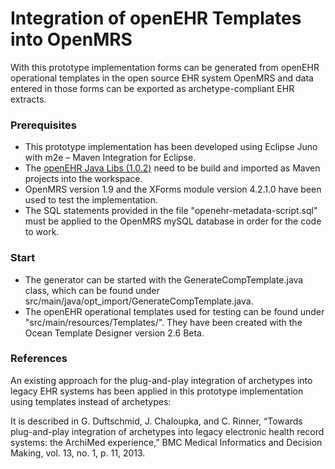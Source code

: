 Integration of openEHR Templates into OpenMRS
====================================

With this prototype implementation forms can be generated from openEHR operational templates in the open source EHR system OpenMRS and data entered in those forms can be exported as archetype-compliant EHR extracts.

<h3>Prerequisites</h3>

<ul>
  <li>This prototype implementation has been developed using Eclipse Juno with m2e – Maven Integration for Eclipse.</li>
  <li>The <a href="https://github.com/wware/openehr-java">openEHR Java Libs (1.0.2)</a> need to be build and imported as Maven projects into the workspace.</li>
  <li>OpenMRS version 1.9 and the XForms module version 4.2.1.0 have been used to test the implementation.</li>
  <li>The SQL statements provided in the file "openehr-metadata-script.sql" must be applied to the OpenMRS mySQL database in order for the code to work.</li>
</ul>

<h3>Start</h3>

<ul>
<li>The generator can be started with the GenerateCompTemplate.java class, which can be found under src/main/java/opt_import/GenerateCompTemplate.java.</li>
<li>The openEHR operational templates used for testing can be found under "src/main/resources/Templates/". They have been created with the Ocean Template Designer version 2.6 Beta.</li>
</ul>

<h3>References</h3>

An existing approach for the plug-and-play integration of archetypes into legacy EHR systems has been applied in this prototype implementation using templates instead of archetypes:

It is described in G. Duftschmid, J. Chaloupka, and C. Rinner, “Towards plug-and-play integration of archetypes into legacy electronic health record systems: the ArchiMed experience,” BMC Medical Informatics and Decision Making, vol. 13, no. 1, p. 11, 2013.

